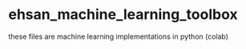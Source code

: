 # ehsan_machine_learning_toolbox
these files are machine  learning implementations in python (colab) 
